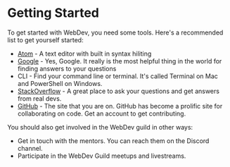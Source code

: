 # Getting Started

To get started with WebDev, you need some tools. Here's a recommended list to get yourself started:

- [Atom](http://atom.io) - A text editor with built in syntax hiliting
- [Google](http://google.com) - Yes, Google. It really is the most helpful thing in the world for finding answers to your questions
- CLI - Find your command line or terminal. It's called Terminal on Mac and PowerShell on Windows.
- [StackOverflow](http://stackoverflow.com) - A great place to ask your questions and get answers from real devs.
- [GitHub](http://github.com) - The site that you are on. GitHub has become a prolific site for collaborating on code. Get an account to get contributing.

You should also get involved in the WebDev guild in other ways:

- Get in touch with the mentors. You can reach them on the Discord channel.
- Participate in the WebDev Guild meetups and livestreams.